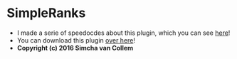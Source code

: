 # SimpleRanks

- I made a serie of speedocdes about this plugin, which you can see [here](https://www.youtube.com/playlist?list=PLXVoYV_BeGmUpDMS_XwY8jnqWt2YVymIB)!
- You can download this plugin [over here](https://www.spigotmc.org/resources/simpleranks.26075/)!
- **Copyright (c) 2016 Simcha van Collem**
